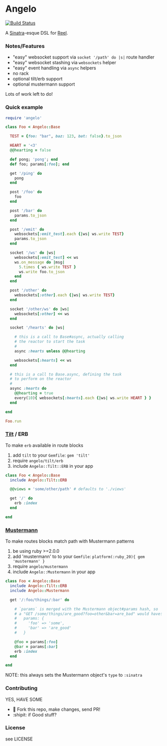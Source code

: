Angelo
======

[![Build Status](https://travis-ci.org/kenichi/angelo.png?branch=master)](https://travis-ci.org/kenichi/angelo)

A [Sinatra](https://github.com/sinatra/sinatra)-esque DSL for [Reel](https://github.com/celluloid/reel).

### Notes/Features

* "easy" websocket support via `socket '/path' do |s|` route handler
* "easy" websocket stashing via `websockets` helper
* "easy" event handling via `async` helpers
* no rack
* optional tilt/erb support
* optional mustermann support

Lots of work left to do!

### Quick example

```ruby
require 'angelo'

class Foo < Angelo::Base

  TEST = {foo: "bar", baz: 123, bat: false}.to_json

  HEART = '<3'
  @@hearting = false

  def pong; 'pong'; end
  def foo; params[:foo]; end

  get '/ping' do
    pong
  end

  post '/foo' do
    foo
  end

  post '/bar' do
    params.to_json
  end

  post '/emit' do
    websockets[:emit_test].each {|ws| ws.write TEST}
    params.to_json
  end

  socket '/ws' do |ws|
    websockets[:emit_test] << ws
    ws.on_message do |msg|
      5.times { ws.write TEST }
      ws.write foo.to_json
    end
  end

  post '/other' do
    websockets[:other].each {|ws| ws.write TEST}
  end

  socket '/other/ws' do |ws|
    websockets[:other] << ws
  end

  socket '/hearts' do |ws|

    # this is a call to Base#async, actually calling 
    # the reactor to start the task
    # 
    async :hearts unless @@hearting

    websockets[:hearts] << ws
  end

  # this is a call to Base.async, defining the task
  # to perform on the reactor
  #
  async :hearts do
    @@hearting = true
    every(10){ websockets[:hearts].each {|ws| ws.write HEART } }
  end

end

Foo.run
```

### [Tilt](https://github.com/rtomayko/tilt) / ERB

To make `erb` available in route blocks

1. add `tilt` to your `Gemfile`: `gem 'tilt'`
2. require `angelo/tilt/erb`
3. include `Angelo::Tilt::ERB` in your app

```ruby
class Foo < Angelo::Base
  include Angelo::Tilt::ERB

  @@views = 'some/other/path' # defaults to './views'

  get '/' do
    erb :index
  end

end
```

### [Mustermann](https://github.com/rkh/mustermann)

To make routes blocks match path with Mustermann patterns

1. be using ruby &gt;=2.0.0
2. add 'mustermann' to to your `Gemfile`: `platform(:ruby_20){ gem 'mustermann' }`
3. require `angelo/mustermann`
4. include `Angelo::Mustermann` in your app

```ruby
class Foo < Angelo::Base
  include Angelo::Tilt::ERB
  include Angelo::Mustermann

  get '/:foo/things/:bar' do

    # `params` is merged with the Mustermann object#params hash, so
    # a "GET /some/things/are_good?foo=other&bar=are_bad" would have:
    #   params: {
    #     'foo' => 'some',
    #     'bar' => 'are_good'
    #   }

    @foo = params[:foo]
    @bar = params[:bar]
    erb :index
  end

end
```

NOTE: this always sets the Mustermann object's `type` to `:sinatra`

### Contributing

YES, HAVE SOME

* :fork_and_knife: Fork this repo, make changes, send PR!
* :shipit: if Good stuff?

### License

see LICENSE

